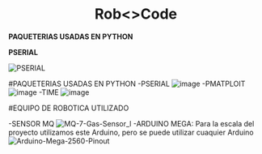 <h1 align="center"> Rob<>Code </h1>
    <section>
        <p><strong>PAQUETERIAS USADAS EN PYTHON</strong></p>
        <p><strong>PSERIAL</strong></p>
        <img  src="https://github.com/OscarHHernandez/Rob-Code/assets/146481192/b70a5a75-750a-4dd1-9e22-d74918ea4679" width:20px alt="PSERIAL">
    </section>

#PAQUETERIAS USADAS EN PYTHON 
-PSERIAL 
![image](https://github.com/OscarHHernandez/Rob-Code/assets/146481192/b70a5a75-750a-4dd1-9e22-d74918ea4679)
-PMATPLOIT
![image](https://github.com/OscarHHernandez/Rob-Code/assets/146481192/47319375-f658-4e5c-b9eb-b46919e5d24a)
-TIME
![image](https://github.com/OscarHHernandez/Rob-Code/assets/146481192/0b4ca74f-1fd4-467d-a76f-e7c55991bf7e)

#EQUIPO DE ROBOTICA UTILIZADO

-SENSOR MQ
![MQ-7-Gas-Sensor_l](https://github.com/OscarHHernandez/Rob-Code/assets/146481192/92be4b9f-9dee-49e2-a03b-b87043dfacbd)
-ARDUINO MEGA: Para la escala del proyecto utilizamos este Arduino, pero se puede utilizar cuaquier Arduino
![Arduino-Mega-2560-Pinout](https://github.com/OscarHHernandez/Rob-Code/assets/146481192/d885b207-5fca-4684-96c3-56458b611f0e)
